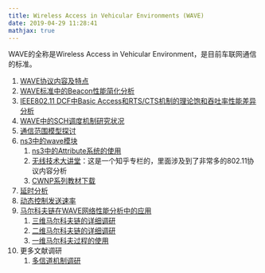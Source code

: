 ```yaml
---
title: Wireless Access in Vehicular Environments (WAVE)
date: 2019-04-29 11:28:41
mathjax: true
---
```


WAVE的全称是Wireless Access in Vehicular Environment，是目前车联网通信的标准。

1. [WAVE协议内容及特点](./wave.html)
2. [WAVE标准中的Beacon性能简化分析](./performance-analysis-of-beacon.html)
3. [IEEE802.11 DCF中Basic Access和RTS/CTS机制的理论饱和吞吐率性能差异分析](./performance-of-bas-and-rts.html)
4. [WAVE中的SCH调度机制研究状况](./sch.html)
5. [通信范围模型探讨](./通信范围模型探讨.html)
6. [ns3中的wave模块](./ns3中的wave模块)
    1. [ns3中的Attribute系统的使用](./ns3中的wave模块/ns3中的Attribute系统使用.html)
    2. [无线技术大讲堂](https://zhuanlan.zhihu.com/dot11)：这是一个知乎专栏的，里面涉及到了非常多的802.11协议内容分析
    3. [CWNP系列教材下载](http://srijit.com/download-wireless-networking-study-guides/)
7. [延时分析](./delay-analysis.html)
8. [动态控制发送速率](./dynamic-beacon-interval.html)
9. [马尔科夫链在WAVE网络性能分析中的应用](./markov)
    1. [三维马尔科夫链的详细调研](./markov/3D-markov.html)
    2. [二维马尔科夫链的详细调研](./markov/2D-markov.html)
    3. [一维马尔科夫过程的使用](./markov/1D-markov.html)
10. 更多文献调研
    1. [多信道机制调研](./现有文献调研/Multi-Channel.html)
